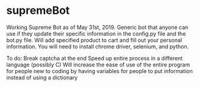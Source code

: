 # supremeBot
Working Supreme Bot as of May 31st, 2019.
Generic bot that anyone can use if they update their specific information in the config.py file and the bot.py file.
Will add specified product to cart and fill out your personal information.
You will need to install chrome driver, selenium, and python.

To do:
Break captcha at the end
Speed up entire process in a different language (possibly C)
Will increase the ease of use of the entire program for people new to coding by having variables for people to put information instead of using a dictionary
